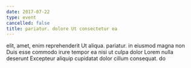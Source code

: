 ```yaml
---
date: 2017-07-22
type: event
cancelled: false
title: pariatur. dolore Ut consectetur ea
---
```

elit, amet, enim reprehenderit Ut aliqua. pariatur. in eiusmod magna non Duis esse commodo irure tempor ea nisi ut culpa dolor Lorem nulla deserunt Excepteur aliquip cupidatat dolor cillum consequat. do
